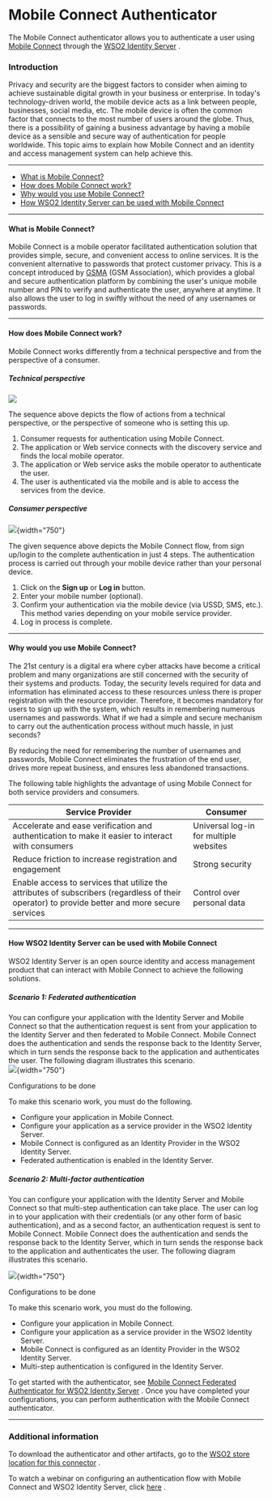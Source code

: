 # Mobile Connect Authenticator

The Mobile Connect authenticator allows you to authenticate a user using
[Mobile Connect](https://mobileconnect.io/) through the [WSO2 Identity
Server](https://wso2.com/identity-and-access-management) .

### Introduction

Privacy and security are the biggest factors to consider when aiming to
achieve sustainable digital growth in your business or enterprise. In
today's technology-driven world, the mobile device acts as a link
between people, businesses, social media, etc. The mobile device is
often the common factor that connects to the most number of users around
the globe. Thus, there is a possibility of gaining a business advantage
by having a mobile device as a sensible and secure way of authentication
for people worldwide. This topic aims to explain how Mobile Connect and
an identity and access management system can help achieve this.

------------------------------------------------------------------------

-   [What is Mobile
    Connect?](#MobileConnectAuthenticator-WhatisMobileConnect?)
-   [How does Mobile Connect
    work?](#MobileConnectAuthenticator-HowdoesMobileConnectwork?)
-   [Why would you use Mobile
    Connect?](#MobileConnectAuthenticator-WhywouldyouuseMobileConnect?)
-   [How WSO2 Identity Server can be used with Mobile
    Connect](#MobileConnectAuthenticator-HowWSO2IdentityServercanbeusedwithMobileConnect)

------------------------------------------------------------------------

#### What is Mobile Connect?

Mobile Connect is a mobile operator facilitated authentication solution
that provides simple, secure, and convenient access to online
services. It is the convenient alternative to passwords that protect
customer privacy. This is a concept introduced by
[GSMA](http://www.gsma.com/) (GSM Association), which provides a global
and secure authentication platform by combining the user's unique mobile
number and PIN to verify and authenticate the user, anywhere at
anytime. It also allows the user to log in swiftly without the need of
any usernames or passwords.

------------------------------------------------------------------------

#### How does Mobile Connect work?

Mobile Connect works differently from a technical perspective and from
the perspective of a consumer.

##### Technical perspective

![](attachments/57740505/72427914.png)

The sequence above depicts the flow of actions from a technical
perspective, or the perspective of someone who is setting this up.

1.  Consumer requests for authentication using Mobile Connect.
2.  The application or Web service connects with the discovery service
    and finds the local mobile operator.
3.  The application or Web service asks the mobile operator to
    authenticate the user.
4.  The user is authenticated via the mobile and is able to access the
    services from the device.

##### Consumer perspective

![](attachments/57740505/72423055.png){width="750"}

The given sequence above depicts the Mobile Connect flow, from sign
up/login to the complete authentication in just 4 steps. The
authentication process is carried out through your mobile device rather
than your personal device.

1.  Click on the **Sign up** or **Log in** button.
2.  Enter your mobile number (optional).
3.  Confirm your authentication via the mobile device (via USSD, SMS,
    etc.). This method varies depending on your mobile service provider.
4.  Log in process is complete.

------------------------------------------------------------------------

#### Why would you use Mobile Connect?

The 21st century is a digital era where cyber attacks have become a
critical problem and many organizations are still concerned with the
security of their systems and products. Today, the security levels
required for data and information has eliminated access to these
resources unless there is proper registration with the resource
provider. Therefore, it becomes mandatory for users to sign up with the
system, which results in remembering numerous usernames and passwords.
What if we had a simple and secure mechanism to carry out the
authentication process without much hassle, in just seconds?

By reducing the need for remembering the number of usernames and
passwords, Mobile Connect eliminates the frustration of the end user,
drives more repeat business, and ensures less abandoned transactions.

The following table highlights the advantage of using Mobile Connect for
both service providers and consumers.

| Service Provider                                                                                                                               | Consumer                               |
|------------------------------------------------------------------------------------------------------------------------------------------------|----------------------------------------|
| Accelerate and ease verification and authentication to make it easier to interact with consumers                                               | Universal log-in for multiple websites |
| Reduce friction to increase registration and engagement                                                                                        | Strong security                        |
| Enable access to services that utilize the attributes of subscribers (regardless of their operator) to provide better and more secure services | Control over personal data             |

  

------------------------------------------------------------------------

#### How WSO2 Identity Server can be used with Mobile Connect

WSO2 Identity Server is an open source identity and access management
product that can interact with Mobile Connect to achieve the following
solutions.

##### Scenario 1: Federated authentication

You can configure your application with the Identity Server and Mobile
Connect so that the authentication request is sent from your application
to the Identity Server and then federated to Mobile Connect. Mobile
Connect does the authentication and sends the response back to the
Identity Server, which in turn sends the response back to the
application and authenticates the user. The following diagram
illustrates this scenario.  
![](attachments/57740505/72426717.png){width="750"}

Configurations to be done

To make this scenario work, you must do the following.

-   Configure your application in Mobile Connect.
-   Configure your application as a service provider in the WSO2
    Identity Server.
-   Mobile Connect is configured as an Identity Provider in the WSO2
    Identity Server.
-   Federated authentication is enabled in the Identity Server.

##### Scenario 2: Multi-factor authentication

You can configure your application with the Identity Server and Mobile
Connect so that multi-step authentication can take place. The user can
log in to your application with their credentials (or any other form of
basic authentication), and as a second factor, an authentication request
is sent to Mobile Connect. Mobile Connect does the authentication and
sends the response back to the Identity Server, which in turn sends the
response back to the application and authenticates the user. The
following diagram illustrates this scenario.

![](attachments/57740505/72426724.png){width="750"}

Configurations to be done

To make this scenario work, you must do the following.

-   Configure your application in Mobile Connect.
-   Configure your application as a service provider in the WSO2
    Identity Server.
-   Mobile Connect is configured as an Identity Provider in the WSO2
    Identity Server.
-   Multi-step authentication is configured in the Identity Server.

To get started with the authenticator, see [Mobile Connect Federated
Authenticator for WSO2 Identity
Server](_Configuring_Mobile_Connect_as_a_Federated_Authenticator_) .
Once you have completed your configurations, you can perform
authentication with the Mobile Connect authenticator.

------------------------------------------------------------------------

### Additional information

To download the authenticator and other artifacts, go to the [WSO2 store
location for this
connector](https://store.wso2.com/store/assets/isconnector/list) .

To watch a webinar on configuring an authentication flow with Mobile
Connect and WSO2 Identity Server, click
[here](http://wso2.com/library/webinars/2016/11/securing-access-to-saas-apps-with-gsma-mobile-connect/)
.
